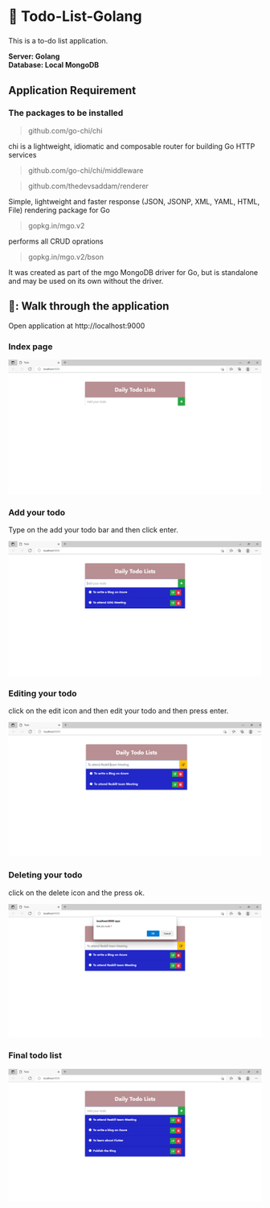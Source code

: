# :memo: Todo-List-Golang
###
This is a to-do list application.

**Server: Golang  
Database: Local MongoDB**

## Application Requirement

### The packages to be installed

> github.com/go-chi/chi 

chi is a lightweight, idiomatic and composable router for building Go HTTP services

> github.com/go-chi/chi/middleware

> github.com/thedevsaddam/renderer

Simple, lightweight and faster response (JSON, JSONP, XML, YAML, HTML, File) rendering package for Go

> gopkg.in/mgo.v2

performs all CRUD oprations

> gopkg.in/mgo.v2/bson

 It was created as part of the mgo MongoDB driver for Go, but is standalone and may be used on its own without the driver.



## 🐯: Walk through the application

Open application at http://localhost:9000


### Index page

![](https://github.com/RISING-CODER777/Todo-List-Golang/blob/main/images/index.png)

### Add your todo
 
 Type on the add your todo bar and then click enter.
 
 ![](https://github.com/RISING-CODER777/Todo-List-Golang/blob/main/images/Creating%20task.png)
 
 ### Editing your todo
 
 click on the edit icon and then edit your todo and then press enter.
 
 ![](https://github.com/RISING-CODER777/Todo-List-Golang/blob/main/images/edit.png)
  
### Deleting your todo

click on the delete icon and the press ok.

![](https://github.com/RISING-CODER777/Todo-List-Golang/blob/main/images/delete.png)


### Final todo list

![](https://github.com/RISING-CODER777/Todo-List-Golang/blob/main/images/final.png)
 
 




